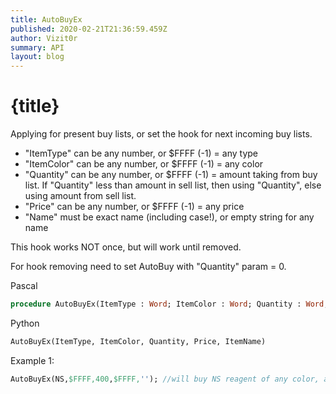 ```yaml
---
title: AutoBuyEx
published: 2020-02-21T21:36:59.459Z
author: Vizit0r
summary: API
layout: blog
---
```


# {title}

Applying for present buy lists, or set the hook for next incoming buy lists.
* "ItemType" can be any number, or $FFFF (-1) = any type
* "ItemColor" can be any number, or $FFFF (-1) = any color
* "Quantity" can be any number, or $FFFF (-1) = amount taking from buy list. If "Quantity" less than amount in sell list, then using "Quantity", else using amount from sell list.
* "Price" can be any number, or $FFFF (-1) = any price
* "Name" must be exact name (including case!), or empty string for any name

This hook works NOT once, but will work until removed.

For hook removing need to set AutoBuy with "Quantity" param = 0.


Pascal

```pascal
procedure AutoBuyEx(ItemType : Word; ItemColor : Word; Quantity : Word; Price : Cardinal; Name : String)

```

Python

```python
AutoBuyEx(ItemType, ItemColor, Quantity, Price, ItemName)
```

Example 1:

```pascal
AutoBuyEx(NS,$FFFF,400,$FFFF,''); //will buy NS reagent of any color, all amount in buy list
```
